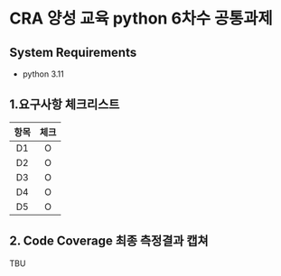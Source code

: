 # CRA 양성 교육 python 6차수 공통과제
## System Requirements
* python 3.11

## 1.요구사항 체크리스트
|항목| 체크 |
|:-----:|:--:|
|D1| O  |
|D2| O  |
|D3| O  |
|D4| O  |
|D5| O  |

## 2. Code Coverage 최종 측정결과 캡쳐
TBU
